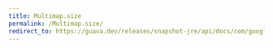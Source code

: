 ```yaml
---
title: Multimap.size
permalink: /Multimap.size/
redirect_to: https://guava.dev/releases/snapshot-jre/api/docs/com/google/common/collect/Multimap.html#size--
---
```

